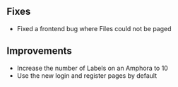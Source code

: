 ## Fixes

* Fixed a frontend bug where Files could not be paged

## Improvements

* Increase the number of Labels on an Amphora to 10
* Use the new login and register pages by default
